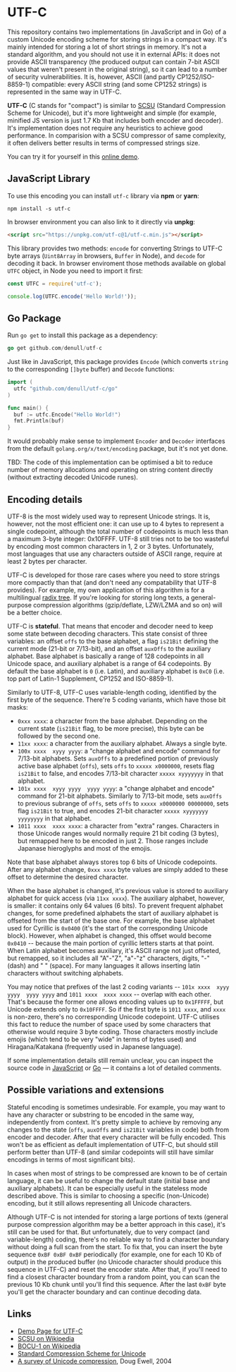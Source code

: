 # UTF-C

This repository contains two implementations (in JavaScript and in Go) of a custom Unicode encoding scheme for storing strings in a compact way. It's mainly intended for storing a lot of short strings in memory. It's not a standard algorithm, and you should not use it in external APIs: it does not provide ASCII transparency (the produced output can contain 7-bit ASCII values that weren't present in the original string), so it can lead to a number of security vulnerabilities. It is, however, ASCII (and partly CP1252/ISO-8859-1) compatible: every ASCII string (and some CP1252 strings) is represented in the same way in UTF-C.

**UTF-C** (C stands for "compact") is similar to [SCSU](https://en.wikipedia.org/wiki/Standard_Compression_Scheme_for_Unicode) (Standard Compression Scheme for Unicode), but it's more lightweight and simple (for example, minified JS version is just 1.7 Kb that includes both encoder and decoder). It's implementation does not require any heuristics to achieve good performance. In comparision with a SCSU compressor of same complexity, it often delivers better results in terms of compressed strings size.

You can try it for yourself in this [online demo](https://denull.github.io/utf-c/).

## JavaScript Library

To use this encoding you can install `utf-c` library via **npm** or **yarn**:

```
npm install -s utf-c
```

In browser environment you can also link to it directly via **unpkg**:

```html
<script src="https://unpkg.com/utf-c@1/utf-c.min.js"></script>
```

This library provides two methods: `encode` for converting Strings to UTF-C byte arrays (`Uint8Array` in browsers, `Buffer` in Node), and `decode` for decoding it back. In browser enviroment those methods available on global `UTFC` object, in Node you need to import it first:

```js
const UTFC = require('utf-c');

console.log(UTFC.encode('Hello World!'));
```

## Go Package

Run `go get` to install this package as a dependency:

```go
go get github.com/denull/utf-c
```

Just like in JavaScript, this package provides `Encode` (which converts `string` to the corresponding `[]byte` buffer) and `Decode` functions:

```go
import (
  utfc "github.com/denull/utf-c/go"
)

func main() {
  buf := utfc.Encode("Hello World!")
  fmt.Println(buf)
}
```

It would probably make sense to implement `Encoder` and `Decoder` interfaces from the default `golang.org/x/text/encoding` package, but it's not yet done.

TBD: The code of this implementation can be optimised a bit to reduce number of memory allocations and operating on string content directly (without extracting decoded Unicode runes).

## Encoding details

UTF-8 is the most widely used way to represent Unicode strings. It is, however, not the most efficient one: it can use up to 4 bytes to represent a single codepoint, although the total number of codepoints is much less than a maximum 3-byte integer: 0x10FFFF. UTF-8 still tries not to be too wasteful by encoding most common characters in 1, 2 or 3 bytes. Unfortunately, most languages that use any characters outside of ASCII range, require at least 2 bytes per character.

UTF-C is developed for those rare cases where you need to store strings more compactly than that (and don't need any compatability that UTF-8 provides). For example, my own application of this algorithm is for a multilingual [radix tree](https://en.wikipedia.org/wiki/Radix_tree). If you're looking for storing long texts, a general-purpose compression algorithms (gzip/deflate, LZW/LZMA and so on) will be a better choice.

UTF-C is **stateful**. That means that encoder and decoder need to keep some state between decoding characters. This state consist of three variables: an offset `offs` to the base alphabet, a flag `is21Bit` defining the current mode (21-bit or 7/13-bit), and an offset `auxOffs` to the auxiliary alphabet. Base alphabet is basically a range of 128 codepoints in all Unicode space, and auxiliary alphabet is a range of 64 codepoints. By default the base alphabet is `0` (i.e. Latin), and auxiliary alphabet is `0xC0` (i.e. top part of Latin-1 Supplement, CP1252 and ISO-8859-1).

Similarly to UTF-8, UTF-C uses variable-length coding, identified by the first byte of the sequence. There're 5 coding variants, which have those bit masks:

* `0xxx xxxx`: a character from the base alphabet. Depending on the current state (`is21Bit` flag, to be more precise), this byte can be followed by the second one.
* `11xx xxxx`: a character from the auxiliary alphabet. Always a single byte.
* `100x xxxx  xyyy yyyy`: a "change alphabet and encode" command for 7/13-bit alphabets. Sets `auxOffs` to a predefined portion of previously active base alphabet (`offs`), sets `offs` to `xxxxx x0000000`, resets flag `is21Bit` to false, and encodes 7/13-bit character `xxxxx xyyyyyyy` in that alphabet.
* `101x xxxx  xyyy yyyy  yyyy yyyy`: a "change alphabet and encode" command for 21-bit alphabets. Similarly to 7/13-bit mode, sets `auxOffs` to previous subrange of `offs`, sets `offs` to `xxxxx x0000000 00000000`, sets flag `is21Bit` to true, and encodes 21-bit character `xxxxx xyyyyyyy yyyyyyyy` in that alphabet.
* `1011 xxxx  xxxx xxxx`: a character from "extra" ranges. Characters in those Unicode ranges would normally require 21 bit coding (3 bytes), but remapped here to be encoded in just 2. Those ranges include Japanase hieroglyphs and most of the emojis.

Note that base alphabet always stores top 6 bits of Unicode codepoints. After any alphabet change, `0xxx xxxx` byte values are simply added to these offset to determine the desired character.

When the base alphabet is changed, it's previous value is stored to auxiliary alphabet for quick access (via `11xx xxxx`). The auxiliary alphabet, however, is smaller: it contains only 64 values (6 bits). To prevent frequent alphabet changes, for some predefined alphabets the start of auxiliary alphabet is offseted from the start of the base one. For example, the base alphabet used for Cyrillic is `0x0400` (it's the start of the corresponding Unicode block). However, when alphabet is changed, this offset would become `0x0410` -- because the main portion of cyrillic letters starts at that point. When Latin alphabet becomes auxiliary, it's ASCII range not just offseted, but remapped, so it includes all "A"-"Z", "a"-"z" characters, digits, "-" (dash) and " " (space). For many languages it allows inserting latin characters without switching alphabets.

You may notice that prefixes of the last 2 coding variants -- `101x xxxx  xyyy yyyy  yyyy yyyy` and `1011 xxxx  xxxx xxxx` -- overlap with each other. That's because the former one allows encoding values up to `0x1FFFFF`, but Unicode extends only to `0x10FFFF`. So if the first byte is `1011 xxxx`, and `xxxx` is non-zero, there's no corresponding Unicode codepoint. UTF-C utilises this fact to reduce the number of space used by some characters that otherwise would require 3 byte coding. Those characters mostly include emojis (which tend to be very "wide" in terms of bytes used) and Hiragana/Katakana (frequently used in Japanese language).

If some implementation details still remain unclear, you can inspect the source code in [JavaScript](https://github.com/deNULL/utf-c/blob/master/js/utf-c.js) or [Go](https://github.com/deNULL/utf-c/blob/master/go/utfc.go) — it contains a lot of detailed comments.

## Possible variations and extensions

Stateful encoding is sometimes undesirable. For example, you may want to have any character or substring to be encoded in the same way, independently from context. It's pretty simple to achieve by removing any changes to the state (`offs`, `auxOffs` and `is21Bit` variables in code) both from encoder and decoder. After that every character will be fully encoded. This won't be as efficient as default implementation of UTF-C, but should still perform better than UTF-8 (and similar codepoints will still have similar encodings in terms of most significant bits).

In cases when most of strings to be compressed are known to be of certain language, it can be useful to change the default state (initial base and auxiliary alphabets). It can be especially useful in the stateless mode described above. This is similar to choosing a specific (non-Unicode) encoding, but it still allows representing all Unicode characters.

Although UTF-C is not intended for storing a large portions of texts (general purpose compression algorithm may be a better approach in this case), it's still can be used for that. But unfortunately, due to very compact (and variable-length) coding, there's no reliable way to find a character boundary without doing a full scan from the start. To fix that, you can insert the byte sequence `0xBF 0xBF 0xBF` periodically (for example, one for each 10 Kb of output) in the produced buffer (no Unicode character should produce this sequence in UTF-C) and reset the encoder state. After that, if you'll need to find a closest character boundary from a random point, you can scan the previous 10 Kb chunk until you'll find this sequence. After the last `0xBF` byte you'll get the character boundary and can continue decoding data.

## Links

* [Demo Page for UTF-C](https://denull.github.io/utf-c/)
* [SCSU on Wikipedia](https://en.wikipedia.org/wiki/Standard_Compression_Scheme_for_Unicode)
* [BOCU-1 on Wikipedia](https://en.wikipedia.org/wiki/Binary_Ordered_Compression_for_Unicode)
* [Standard Compression Scheme for Unicode](https://www.unicode.org/reports/tr6/tr6-4.html)
* [A survey of Unicode compression](http://ewellic.org/compression.html), Doug Ewell, 2004
